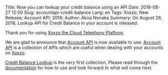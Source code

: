 Title: Now you can lookup your credit balance using an API
Date: 2018-08-27 12:00
Slug: accountapi-credit-balance
Lang: en
Tags: Xoxzo; New Release; Account API; 2018;
Author: Akira Nonaka
Summary: On August 28, 2018, Lookup API for Credit Balance in your account is released.

Thank you for using [Xoxzo the Cloud Telephony Platform](https://www.xoxzo.com/en/).

We are glad to announce that [Account API](https://docs.xoxzo.com/en/account.html#) is now available to use.
[Account API](https://docs.xoxzo.com/en/account.html#) is a collection of APIs which are useful when dealing with your accounts
on [Xoxzo](https://www.xoxzo.com/en/).

[Credit Balance Lookup](https://docs.xoxzo.com/en/account.html#credit-balance-lookup) is the very first collection, 
Please read through the [documentation](https://docs.xoxzo.com/en/account.html#) for how to use and look forward to what will come next.

